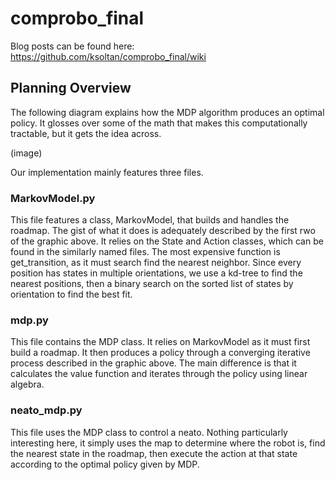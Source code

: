 # comprobo_final

Blog posts can be found here: https://github.com/ksoltan/comprobo_final/wiki

## Planning Overview
The following diagram explains how the MDP algorithm produces an optimal policy. It glosses over some of the math that makes this computationally tractable, but it gets the idea across. 

(image)

Our implementation mainly features three files.

### MarkovModel.py
This file features a class, MarkovModel, that builds and handles the roadmap. The gist of what it does is adequately described by the first rwo of the graphic above. It relies on the State and Action classes, which can be found in the similarly named files. The most expensive function is get_transition, as it must search find the nearest neighbor. Since every position has states in multiple orientations, we use a kd-tree to find the nearest positions, then a binary search on the sorted list of states by orientation to find the best fit. 

### mdp.py
This file contains the MDP class. It relies on MarkovModel as it must first build a roadmap. It then produces a policy through a converging iterative process described in the graphic above. The main difference is that it calculates the value function and iterates through the policy using linear algebra. 

### neato_mdp.py
This file uses the MDP class to control a neato. Nothing particularly interesting here, it simply uses the map to determine where the robot is, find the nearest state in the roadmap, then execute the action at that state according to the optimal policy given by MDP. 
